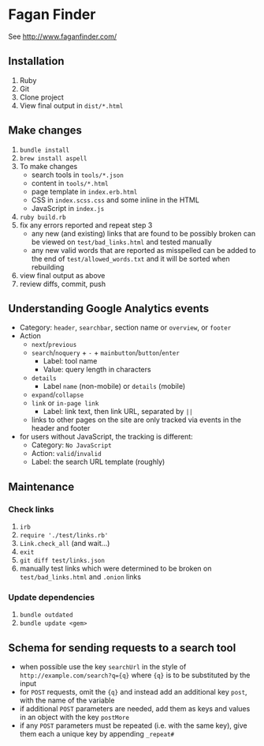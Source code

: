 # Fagan Finder

See http://www.faganfinder.com/


## Installation

1. Ruby
2. Git
3. Clone project
4. View final output in `dist/*.html`


## Make changes

1. `bundle install`
2. `brew install aspell`
3. To make changes
    * search tools in `tools/*.json`
    * content in `tools/*.html`
    * page template in `index.erb.html`
    * CSS in `index.scss.css` and some inline in the HTML
    * JavaScript in `index.js`
4. `ruby build.rb`
5. fix any errors reported and repeat step 3
    * any new (and existing) links that are found to be possibly broken can be viewed on `test/bad_links.html` and tested manually
    * any new valid words that are reported as misspelled can be added to the end of `test/allowed_words.txt` and it will be sorted when rebuilding
6. view final output as above
7. review diffs, commit, push


## Understanding Google Analytics events
* Category: `header`, `searchbar`, section name or `overview`, or `footer`
* Action
    * `next`/`previous`
    * `search`/`noquery` + `-` + `mainbutton`/`button`/`enter`
        * Label: tool name
        * Value: query length in characters
    * `details`
       * Label `name` (non-mobile) or `details` (mobile)
    * `expand`/`collapse`
    * `link` or `in-page link`
        * Label: link text, then link URL, separated by `||`
    * links to other pages on the site are only tracked via events in the header and footer
* for users without JavaScript, the tracking is different:
    * Category: `No JavaScript`
    * Action: `valid`/`invalid`
    * Label: the search URL template (roughly)

## Maintenance

### Check links
1. `irb`
2. `require './test/links.rb'`
3. `Link.check_all` (and wait...)
4. `exit`
5. `git diff test/links.json`
6. manually test links which were determined to be broken on `test/bad_links.html` and `.onion` links

### Update dependencies
1. `bundle outdated`
2. `bundle update <gem>`

## Schema for sending requests to a search tool
* when possible use the key `searchUrl` in the style of `http://example.com/search?q={q}` where `{q}` is to be substituted by the input
* for `POST` requests, omit the `{q}` and instead add an additional key `post`, with the name of the variable
* if additional `POST` parameters are needed, add them as keys and values in an object with the key `postMore`
* if any `POST` parameters must be repeated (i.e. with the same key), give them each a unique key by appending `_repeat#`